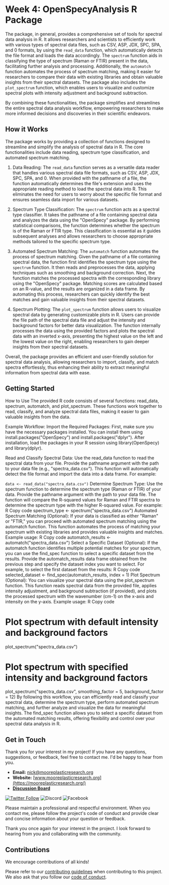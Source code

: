 # Week 4: OpenSpecyAnalysis R Package
The package, in general, provides a comprehensive set of tools for spectral data analysis in R. It allows researchers and scientists to efficiently work with various types of spectral data files, such as CSV, ASP, JDX, SPC, SPA, and 0 formats, by using the `read_data` function, which automatically detects the file format and loads the data accordingly. The `spectrum` function aids in classifying the type of spectrum (Raman or FTIR) present in the data, facilitating further analysis and processing. Additionally, the `automatch` function automates the process of spectrum matching, making it easier for researchers to compare their data with existing libraries and obtain valuable insights from their spectral datasets. The package also includes the `plot_spectrum` function, which enables users to visualize and customize spectral plots with intensity adjustment and background subtraction. 

By combining these functionalities, the package simplifies and streamlines the entire spectral data analysis workflow, empowering researchers to make more informed decisions and discoveries in their scientific endeavors.

## How it Works
The package works by providing a collection of functions designed to streamline and simplify the analysis of spectral data in R. The core functionalities include data reading, spectrum type classification, and automated spectrum matching.

1. Data Reading: The `read_data` function serves as a versatile data reader that handles various spectral data file formats, such as CSV, ASP, JDX, SPC, SPA, and 0. When provided with the pathname of a file, the function automatically determines the file's extension and uses the appropriate reading method to load the spectral data into R. This eliminates the need for users to worry about the specific file format and ensures seamless data import for various datasets.

2. Spectrum Type Classification: The `spectrum` function acts as a spectral type classifier. It takes the pathname of a file containing spectral data and analyzes the data using the "OpenSpecy" package. By performing statistical comparisons, the function determines whether the spectrum is of the Raman or FTIR type. This classification is essential as it guides subsequent analyses and allows researchers to choose appropriate methods tailored to the specific spectrum type.

3. Automated Spectrum Matching: The `automatch` function automates the process of spectrum matching. Given the pathname of a file containing spectral data, the function first identifies the spectrum type using the `spectrum` function. It then reads and preprocesses the data, applying techniques such as smoothing and background correction. Next, the function matches the processed spectra with the corresponding library using the "OpenSpecy" package. Matching scores are calculated based on an R-value, and the results are organized in a data frame. By automating this process, researchers can quickly identify the best matches and gain valuable insights from their spectral datasets.

4. Spectrum Plotting: The `plot_spectrum` function allows users to visualize spectral data by generating customizable plots in R. Users can provide the file path of the spectral data file and adjust the intensity and background factors for better data visualization. The function internally processes the data using the provided factors and plots the spectral data with an inverted x-axis, presenting the highest value on the left and the lowest value on the right, enabling researchers to gain deeper insights from their spectral datasets.

Overall, the package provides an efficient and user-friendly solution for spectral data analysis, allowing researchers to import, classify, and match spectra effortlessly, thus enhancing their ability to extract meaningful information from spectral data with ease.

## Getting Started
How to Use
The provided R code consists of several functions: read_data, spectrum, automatch, and plot_spectrum. These functions work together to read, classify, and analyze spectral data files, making it easier to gain valuable insights from the data.

Example Workflow:
Import the Required Packages: First, make sure you have the necessary packages installed. You can install them using install.packages("OpenSpecy") and install.packages("dplyr"). After installation, load the packages in your R session using library(OpenSpecy) and library(dplyr).

Read and Classify Spectral Data: Use the read_data function to read the spectral data from your file. Provide the pathname argument with the path to your data file (e.g., "spectra_data.csv"). This function will automatically detect the file format and import the data into a data frame. For example:

```data <- read_data("spectra_data.csv")```
Determine Spectrum Type: Use the spectrum function to determine the spectrum type (Raman or FTIR) of your data. Provide the pathname argument with the path to your data file. The function will compare the R-squared values for Raman and FTIR spectra to determine the spectrum type with the higher R-squared value. For example:
R
Copy code
spectrum_type <- spectrum("spectra_data.csv")
Automated Spectrum Matching (Optional): If your data is classified as either "Raman" or "FTIR," you can proceed with automated spectrum matching using the automatch function. This function automates the process of matching your spectrum with existing libraries and provides valuable insights and matches. Example usage:
R
Copy code
automatch_results <- automatch("spectra_data.csv")
Select a Specific Dataset (Optional): If the automatch function identifies multiple potential matches for your spectrum, you can use the find_spec function to select a specific dataset from the results. Provide the automatch_results data frame obtained from the previous step and specify the dataset index you want to select. For example, to select the first dataset from the results:
R
Copy code
selected_dataset <- find_spec(automatch_results, index = 1)
Plot Spectrum (Optional): You can visualize your spectral data using the plot_spectrum function. This function reads spectral data from the provided file, applies intensity adjustment, and background subtraction (if provided), and plots the processed spectrum with the wavenumber (cm-1) on the x-axis and intensity on the y-axis. Example usage:
R
Copy code
# Plot spectrum with default intensity and background factors
plot_spectrum("spectra_data.csv")

# Plot spectrum with specified intensity and background factors
plot_spectrum("spectra_data.csv", smoothing_factor = 5, background_factor = 12)
By following this workflow, you can efficiently read and classify your spectral data, determine the spectrum type, perform automated spectrum matching, and further analyze and visualize the data for meaningful insights. The find_spec function allows you to select a specific dataset from the automated matching results, offering flexibility and control over your spectral data analysis in R.

## Get in Touch

Thank you for your interest in my project! If you have any questions, suggestions, or feedback, feel free to contact me. I'd be happy to hear from you.

- **Email:** [nick@mooreplasticresearch.org](mailto:nick@mooreplasticresearch.org)
- **Website:** [www.mooreplasticresearch.org](https://mooreplasticresearch.org/)
- [**Discussion Board**](https://github.com/nickleong20/OpenSpecyAnalysis/discussions/1)
  
[![Twitter Follow](https://img.shields.io/twitter/follow/MoorePlasticRes?style=social)](https://twitter.com/MoorePlasticRes)
![Discord](https://img.shields.io/badge/Discord-Placeholder-7289DA?logo=discord&logoColor=white)
![Facebook](https://img.shields.io/badge/Facebook-Placeholder-3b5998?logo=facebook&logoColor=white)


Please maintain a professional and respectful environment. When you contact me, please follow the project's code of conduct and provide clear and concise information about your question or feedback. 

Thank you once again for your interest in the project. I look forward to hearing from you and collaborating with the community.

## Contributions
We encourage contributions of all kinds!

Please refer to our [contributing guidelines](https://github.com/nickleong20/Week2_OpenSpecy/blob/main/CONTRIBUTING.md) when contributing to this project. We also ask that you follow our [code of conduct](). 

